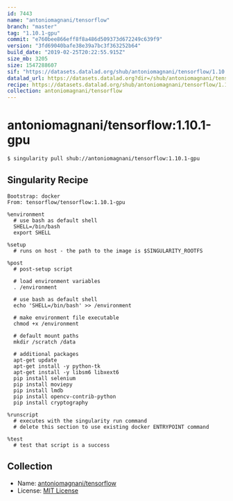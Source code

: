 ```yaml
---
id: 7443
name: "antoniomagnani/tensorflow"
branch: "master"
tag: "1.10.1-gpu"
commit: "e760bee866eff8f8a486d509373d672249c639f9"
version: "3fd69040bafe38e39a7bc3f363252b64"
build_date: "2019-02-25T20:22:55.915Z"
size_mb: 3205
size: 1547288607
sif: "https://datasets.datalad.org/shub/antoniomagnani/tensorflow/1.10.1-gpu/2019-02-25-e760bee8-3fd69040/3fd69040bafe38e39a7bc3f363252b64.simg"
datalad_url: https://datasets.datalad.org?dir=/shub/antoniomagnani/tensorflow/1.10.1-gpu/2019-02-25-e760bee8-3fd69040/
recipe: https://datasets.datalad.org/shub/antoniomagnani/tensorflow/1.10.1-gpu/2019-02-25-e760bee8-3fd69040/Singularity
collection: antoniomagnani/tensorflow
---
```


# antoniomagnani/tensorflow:1.10.1-gpu

```bash
$ singularity pull shub://antoniomagnani/tensorflow:1.10.1-gpu
```

## Singularity Recipe

```singularity
Bootstrap: docker
From: tensorflow/tensorflow:1.10.1-gpu

%environment
  # use bash as default shell
  SHELL=/bin/bash
  export SHELL

%setup
  # runs on host - the path to the image is $SINGULARITY_ROOTFS

%post
  # post-setup script

  # load environment variables
  . /environment

  # use bash as default shell
  echo 'SHELL=/bin/bash' >> /environment

  # make environment file executable
  chmod +x /environment

  # default mount paths
  mkdir /scratch /data 

  # additional packages
  apt-get update
  apt-get install -y python-tk
  apt-get install -y libsm6 libxext6
  pip install selenium
  pip install moviepy
  pip install lmdb
  pip install opencv-contrib-python
  pip install cryptography

%runscript
  # executes with the singularity run command
  # delete this section to use existing docker ENTRYPOINT command

%test
  # test that script is a success
```

## Collection

 - Name: [antoniomagnani/tensorflow](https://github.com/antoniomagnani/tensorflow)
 - License: [MIT License](https://api.github.com/licenses/mit)

